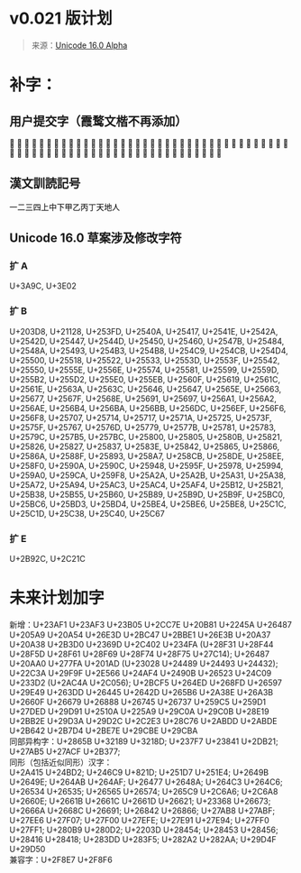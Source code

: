 # v0.021 版计划  
> 来源：[Unicode 16.0 Alpha](https://www.unicode.org/charts/PDF/Unicode-16.0/#Additions)

# 补字：
## 用户提交字（霞鹜文楷不再添加） 
𦷁 𣞁 𦪈 𬎇 𢳃 𨖸 𤦎 𨈓 𠖥 𨎋 𬯿 𩵴 𠲒 𩗺 𦀦 𤦹 𬳧 𢃏 𣦸 𫤌 𮎛 𠰧 𡏞 𡐋 𦶡 𤢜 𢎯 𩲉 𣲖 𣆺 𡋛 𪊲 𥯃 𠎝 𠈟 𭹀 𩚀 𦮐 𡍒 𤩶 𥲊 𢬜 𧮂 𥫦 𠃔 𬥎 𩿾 𧰼 𮔉 𣥜 𠫭 𩔗 𣴑 𫿞 𭭎 𮎰 𮋡 𤲅 𦾓 𣗳 𩄇 𣡸 𪺳 𡗪 𤎉 𥚃 𥂁

## 漢文訓読記号  
 ㆒㆓㆔㆕㆖㆗㆘㆙㆚㆛㆜㆝㆞㆟ 
## Unicode 16.0 草案涉及修改字符  

### 扩 A  
U+3A9C, U+3E02  

### 扩 B  
U+203D8, U+21128, U+253FD, U+2540A, U+25417, U+2541E, U+2542A, U+2542D, U+25447, U+2544D, U+25450, U+25460, U+2547B, U+25484, U+2548A, U+25493, U+254B3, U+254B8, U+254C9, U+254CB, U+254D4, U+25500, U+25518, U+25522, U+25533, U+2553D, U+2553F, U+25542, U+25550, U+2555E, U+2556E, U+25574, U+25581, U+25599, U+2559D, U+255B2, U+255D2, U+255E0, U+255EB, U+2560F, U+25619, U+2561C, U+2561E, U+2563A, U+2563C, U+25646, U+25647, U+2565E, U+25663, U+25677, U+2567F, U+2568E, U+25691, U+25697, U+256A1, U+256A2, U+256AE, U+256B4, U+256BA, U+256BB, U+256DC, U+256EF, U+256F6,  U+256F8, U+25707, U+25714, U+25717, U+2571A, U+25725, U+2573F, U+2575F, U+25767, U+2576D, U+25779, U+2577B, U+25781, U+25783, U+2579C, U+257B5, U+257BC, U+25800, U+25805, U+2580B, U+25821, U+25826, U+25827, U+25837, U+2583E, U+25842, U+25865, U+25866, U+2586A, U+2588F, U+25893, U+258A7, U+258CB, U+258DE, U+258EE, U+258F0, U+2590A, U+2590C, U+25948, U+2595F, U+25978, U+25994, U+259A0, U+259CA, U+259F8, U+25A2A, U+25A2B, U+25A31, U+25A38, U+25A72, U+25A94, U+25AC3, U+25AC4, U+25AF4, U+25B12, U+25B21, U+25B38, U+25B55, U+25B60, U+25B89, U+25B9D, U+25B9F, U+25BC0, U+25BC6, U+25BD3, U+25BD4, U+25BE4, U+25BE6, U+25BE8, U+25C1C, U+25C1D, U+25C38, U+25C40, U+25C67  

### 扩 E  
U+2B92C, U+2C21C  

# 未来计划加字  
新增：U+23AF1 U+23AF3 U+23B05 U+2CC7E U+20B81 U+2245A U+26487 U+205A9 U+20A54 U+26E3D U+2BC47 U+2BBE1 U+26E3B U+20A37 U+20A38 U+2B3D0 U+2369D U+2C402 U+234FA (U+28F31 U+28F44 U+28F5D U+28F61 U+28F69 U+28F74 U+28F75 U+27C14);
U+26487 U+20AA0 U+277FA U+201AD (U+23028 U+24489 U+24493 U+24432); U+22C3A U+29F9F U+2E566 U+24AF4 U+2490B U+26523 U+24C09 U+233D2 (U+2AC4A U+2C056); U+2BCF5 U+264ED U+268FD U+26597 U+29E49 U+263DD U+26445 U+2642D U+265B6 U+2A38E U+26A3B U+2660F U+26679 U+26888 U+26745 U+26737 U+259C5 U+259D1 U+27DED U+29D91 U+2510A U+225A9 U+29C0A U+29C0B U+28E19 U+2BB2E U+29D3A U+29D2C U+2C2E3 U+28C76 U+2ABDD U+2ABDE U+2B642 U+2B7D4 U+2BE7E U+29CBE U+29CBA  
同部异构字：U+2865B U+32189 U+3218D; U+237F7 U+23841 U+2DB21; U+27AB5 U+27ACF U+2B377;  
同形（包括近似同形）汉字：  
U+2A415 U+24BD2; U+246C9 U+821D; U+251D7 U+251E4; U+2649B U+2649E; U+264AB U+264AF; U+26477 U+2648A; U+264C3 U+264C6; U+26534 U+26535; U+26565 U+26574; U+265C9 U+2C6A6; U+2C6A8 U+2660E; U+2661B U+2661C U+2661D U+26621; U+23368 U+26673; U+2666A U+2668C U+26691; U+26842 U+26866; U+27AB8 U+27ABF; U+27EE6 U+27F07; U+27F00 U+27EFE; U+27E91 U+27E94; U+27FF0 U+27FF1; U+280B9 U+280D2; U+2203D U+28454; U+28453 U+28456; U+28416 U+28418; U+283DD U+283F5; U+282A2 U+282AA; U+29D4F U+29D50  
兼容字：U+2F8E7 U+2F8F6


